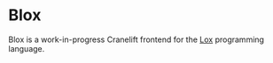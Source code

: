 # Blox 

Blox is a work-in-progress Cranelift frontend for the [Lox](https://craftinginterpreters.com/) programming language.